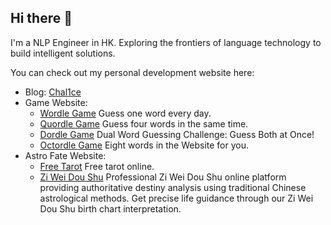 ## Hi there 👋

I'm a NLP Engineer in HK. Exploring the frontiers of language technology to build intelligent solutions.

You can check out my personal development website here:
- Blog: [Chal1ce](https://www.chal1ce.cn)
- Game Website:
    - [Wordle Game](https://www.playwordle.cn) Guess one word every day.
    - [Quordle Game](https://www.playquordle.cn) Guess four words in the same time. 
    - [Dordle Game](https://www.playdordle.cn) Dual Word Guessing Challenge: Guess Both at Once!
    - [Octordle Game](https://www.playoctordle.cn) Eight words in the Website for you.
- Astro Fate Website:
    - [Free Tarot](https://www.freetarot.cn) Free tarot online.
    - [Zi Wei Dou Shu](https://www.astrofate.wiki) Professional Zi Wei Dou Shu online platform providing authoritative destiny analysis using traditional Chinese astrological methods. Get precise life guidance through our Zi Wei Dou Shu birth chart interpretation.

